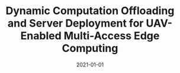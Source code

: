 ---
title: "Dynamic Computation Offloading and Server Deployment for UAV-Enabled Multi-Access Edge Computing"
authors:
- Zhaolong Ning
- Yuxuan Yang
- Xiaojie Wang
- Lei Guo
- Xinbo Gao
- Song Guo
- Guoyin Wang


date: "2021-01-01"
doi: "10.1109/TMC.2021.3129785"

# Publication type.
# 1 = Conference paper; 2 = Journal article;
# 3 = Preprint Paper; 4 = Report; 5 = Book; 6 = Book section;
# 7 = Thesis; 8 = Patent
publication_types: ["2"]

# Publication name and optional abbreviated publication name.
publication: IEEE Transactions on Mobile Computing (TMC) (CCF-A)
#publication_short: ""

url_pdf: https://ieeexplore.ieee.org/abstract/document/9625737
# url_code: ''
# url_dataset: ''
# url_poster: ''
# url_project: ''
# url_slides: ''
# url_video: ''

---